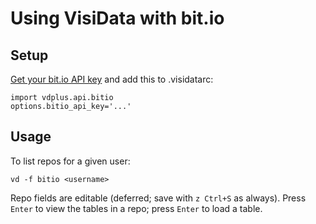 # Using VisiData with bit.io

## Setup

[Get your bit.io API key](https://docs.bit.io/docs/connecting-via-the-api) and add this to .visidatarc:

    import vdplus.api.bitio
    options.bitio_api_key='...'

## Usage

To list repos for a given user:

    vd -f bitio <username>

Repo fields are editable (deferred; save with `z Ctrl+S` as always).
Press `Enter` to view the tables in a repo; press `Enter` to load a table.
